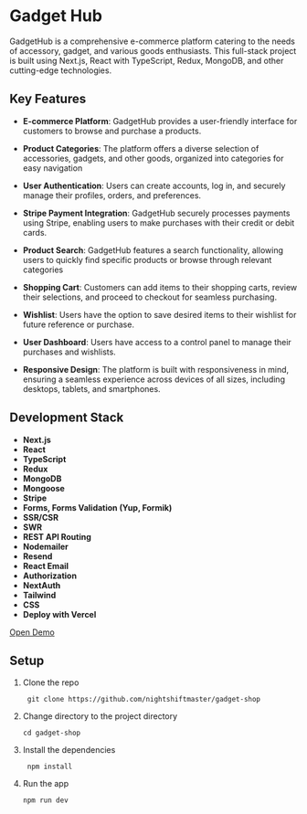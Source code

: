 # Gadget Hub

GadgetHub is a comprehensive e-commerce platform catering to the needs of accessory, gadget, and various goods enthusiasts. This full-stack project is built using Next.js, React with TypeScript, Redux, MongoDB, and other cutting-edge technologies.

## Key Features

- **E-commerce Platform**: GadgetHub provides a user-friendly interface for customers to browse and purchase a products.

- **Product Categories**: The platform offers a diverse selection of accessories, gadgets, and other goods, organized into categories for easy navigation

- **User Authentication**: Users can create accounts, log in, and securely manage their profiles, orders, and preferences.

- **Stripe Payment Integration**: GadgetHub securely processes payments using Stripe, enabling users to make purchases with their credit or debit cards.

- **Product Search**: GadgetHub features a search functionality, allowing users to quickly find specific products or browse through relevant categories

- **Shopping Cart**: Customers can add items to their shopping carts, review their selections, and proceed to checkout for seamless purchasing.

- **Wishlist**: Users have the option to save desired items to their wishlist for future reference or purchase.

- **User Dashboard**: Users have access to a control panel to manage their purchases and wishlists.

- **Responsive Design**: The platform is built with responsiveness in mind, ensuring a seamless experience across devices of all sizes, including desktops, tablets, and smartphones.

## Development Stack

- **Next.js**
- **React**
- **TypeScript**
- **Redux**
- **MongoDB**
- **Mongoose**
- **Stripe**
- **Forms, Forms Validation (Yup, Formik)**
- **SSR/CSR**
- **SWR**
- **REST API Routing**
- **Nodemailer**
- **Resend**
- **React Email**
- **Authorization**
- **NextAuth**
- **Tailwind**
- **CSS**
- **Deploy with Vercel**

[Open Demo](https://gadget-hub-shop.vercel.app)

<!-- ![image](./public/demo.gif) -->

## Setup

1. Clone the repo

   ```shell
    git clone https://github.com/nightshiftmaster/gadget-shop
   ```

2. Change directory to the project directory

   ```shell
   cd gadget-shop
   ```

3. Install the dependencies

   ```shell
    npm install
   ```

4. Run the app

   ```shell
   npm run dev
   ```
